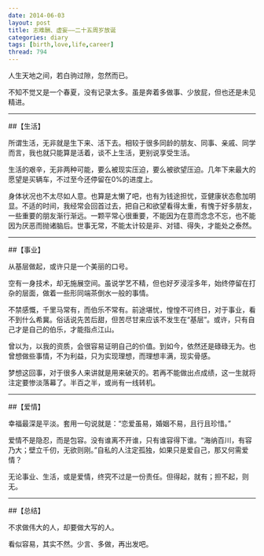 ```yaml
---
date: 2014-06-03
layout: post
title: 志难酬、虚妄——二十五周岁放诞
categories: diary
tags: [birth,love,life,career]
thread: 794
---
```


人生天地之间，若白驹过隙，忽然而已。

不知不觉又是一个春夏，没有记录太多。虽是奔着多做事、少放屁，但也还是未见精进。

---

##【生活】

所谓生活，无非就是生下来、活下去。相较于很多同龄的朋友、同事、亲戚、同学而言，我也就只能算是活着，谈不上生活，更别说享受生活。

<!-- more -->

生活的艰辛，无非两种可能，要么被现实压迫，要么被欲望压迫。几年下来最大的愿望是买辆车，不过至今还停留在0%的进度上。

身体状况也不太尽如人意。也算是太懒了吧，也有为钱途担忧，亚健康状态愈加明显。不适的时间，我经常会回首过去，把自己和欲望看得太重，有愧于好多朋友，一些重要的朋友渐行渐远。一颗平常心很重要，不能因为在意而念念不忘，也不能因为厌恶而抛诸脑后。世事无常，不能太计较是非、对错、得失，才能处之泰然。

---

##【事业】

从基层做起，或许只是一个美丽的口号。

空有一身技术，却无施展空间。虽说学艺不精，但也好歹浸淫多年，始终停留在打杂的层面，做着一些形同端茶倒水一般的事情。

不禁感慨，千里马常有，而伯乐不常有。前途堪忧，惶惶不可终日，对于事业，看不到什么希冀。俗话说先苦后甜，但苦尽甘来应该不发生在“基层”。或许，只有自己才是自己的伯乐，才能指点江山。


 
曾以为，以我的资质，会很容易证明自己的价值。到如今，依然还是碌碌无为。也曾想做些事情，不为利益，只为实现理想，而理想丰满，现实骨感。

梦想这回事，对于很多人来讲就是用来破灭的。若再不能做出点成绩，这一生就将注定要惨淡落幕了。半百之半，或尚有一线转机。

---

##【爱情】

幸福最深是平淡。套用一句说就是：“恋爱虽易，婚姻不易，且行且珍惜。”

爱情不是隐忍，而是包容。没有谁离不开谁，只有谁容得下谁。“海纳百川，有容乃大；壁立千仞，无欲则刚。”自私的人注定孤独，如果只是爱自己，那又何需爱情？

无论事业、生活，或是爱情，终究不过是一份责任。但得起，就有；担不起，则无。

---

##【总结】

不求做伟大的人，却要做大写的人。

看似容易，其实不然。少言、多做，再出发吧。

